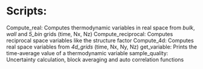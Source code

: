 
# Scripts:
Compute\_real: Computes thermodynamic variables in real space from _bulk_, _wall_ and _5\_bin_ grids (time, Nx, Nz)
Compute\_reciprocal: Computes reciprocal space variables like the structure factor
Compute\_4d: Computes real space variables from _4d\_grids_ (time, Nx, Ny, Nz)
get\_variable: Prints the time-average value of a thermodynamic variable
sample\_quality: Uncertainty calculation, block averaging and auto correlation functions
